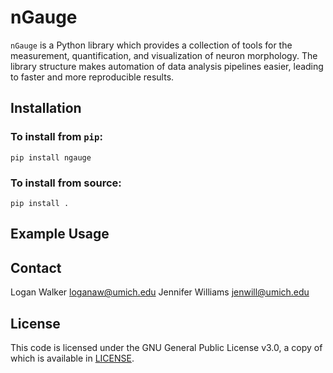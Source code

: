 # nGauge
`nGauge` is a Python library which provides a collection of tools for the measurement, quantification, and visualization of neuron morphology. The library structure makes automation of data analysis pipelines easier, leading to faster and more reproducible results.

## Installation

### To install from `pip`:

`pip install ngauge`

### To install from source:

`pip install .`

## Example Usage

## Contact
Logan Walker <loganaw@umich.edu>
Jennifer Williams <jenwill@umich.edu>

## License

This code is licensed under the GNU General Public License v3.0, a copy of which is available in [LICENSE](LICENSE).
